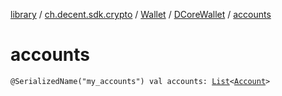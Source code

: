 [library](../../../index.md) / [ch.decent.sdk.crypto](../../index.md) / [Wallet](../index.md) / [DCoreWallet](index.md) / [accounts](./accounts.md)

# accounts

`@SerializedName("my_accounts") val accounts: `[`List`](https://kotlinlang.org/api/latest/jvm/stdlib/kotlin.collections/-list/index.html)`<`[`Account`](../../../ch.decent.sdk.model/-account/index.md)`>`